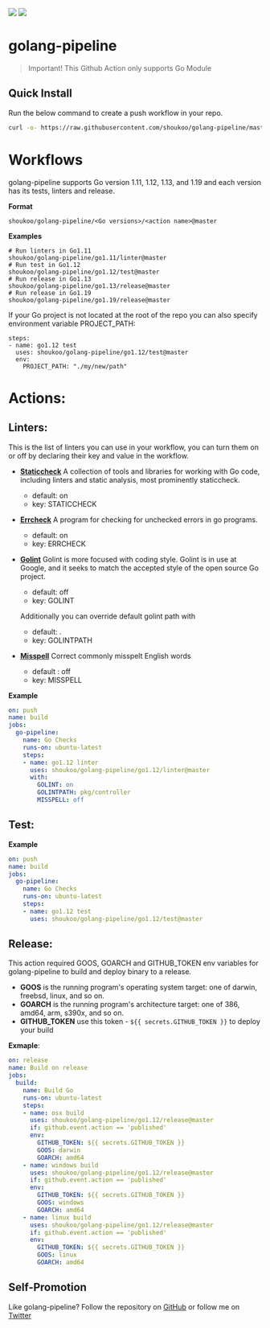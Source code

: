 <img src="https://github.com/shoukoo/golang-pipeline/workflows/build/badge.svg" class="image mod-full-width" /> <img src="https://img.shields.io/github/v/release/shoukoo/golang-pipeline?sort=semver" class="image mod-full-width" />

# golang-pipeline
> Important! This Github Action only supports Go Module

## Quick Install
Run the below command to create a push workflow in your repo.
```bash
curl -o- https://raw.githubusercontent.com/shoukoo/golang-pipeline/master/install.sh | bash
```

# Workflows
golang-pipeline supports Go version 1.11, 1.12, 1.13, and 1.19 and each version has its tests, linters and release. 

**Format**
```
shoukoo/golang-pipeline/<Go versions>/<action name>@master
```

**Examples**
```
# Run linters in Go1.11
shoukoo/golang-pipeline/go1.11/linter@master
# Run test in Go1.12
shoukoo/golang-pipeline/go1.12/test@master
# Run release in Go1.13
shoukoo/golang-pipeline/go1.13/release@master
# Run release in Go1.19
shoukoo/golang-pipeline/go1.19/release@master
```

If your Go project is not located at the root of the repo you can also specify environment variable PROJECT_PATH:
```
steps:
- name: go1.12 test
  uses: shoukoo/golang-pipeline/go1.12/test@master
  env:
    PROJECT_PATH: "./my/new/path"
```

# Actions:
## Linters:
This is the list of linters you can use in your workflow, you can turn them on or off by declaring their key and value in the workflow.
- [**Staticcheck**](https://github.com/dominikh/go-tools#installation)
A collection of tools and libraries for working with Go code, including linters and static analysis, most prominently staticcheck.
  - default: on
  - key: STATICCHECK
- [**Errcheck**](https://github.com/kisielk/errcheck)
A program for checking for unchecked errors in go programs.
  - default: on
  - key: ERRCHECK
- [**Golint**](https://github.com/golang/lint)
Golint is more focused with coding style. Golint is in use at Google, and it seeks to match the accepted style of the open source Go project.
  - default: off
  - key: GOLINT

  Additionally you can override default golint path with
  - default: .
  - key: GOLINTPATH
- [**Misspell**](https://github.com/client9/misspell)
Correct commonly misspelt English words
  - default : off
  - key: MISSPELL

**Example**
```yaml
on: push
name: build
jobs:
  go-pipeline:
    name: Go Checks
    runs-on: ubuntu-latest
    steps:
    - name: go1.12 linter
      uses: shoukoo/golang-pipeline/go1.12/linter@master
      with:
        GOLINT: on
        GOLINTPATH: pkg/controller
        MISSPELL: off
```
## Test:
**Example**
```yaml
on: push
name: build
jobs:
  go-pipeline:
    name: Go Checks
    runs-on: ubuntu-latest
    steps:
    - name: go1.12 test
      uses: shoukoo/golang-pipeline/go1.12/test@master
```

## Release:
This action required GOOS, GOARCH and GITHUB_TOKEN env variables for golang-pipeline to build and deploy binary to a release.
- **GOOS**
is the running program's operating system target: one of darwin, freebsd, linux, and so on.
- **GOARCH**
is the running program's architecture target: one of 386, amd64, arm, s390x, and so on.
- **GITHUB_TOKEN**
use this token -  `${{ secrets.GITHUB_TOKEN }}` to deploy your build

**Exmaple**:
``` yaml
on: release
name: Build on release
jobs:
  build:
    name: Build Go
    runs-on: ubuntu-latest
    steps:
    - name: osx build
      uses: shoukoo/golang-pipeline/go1.12/release@master
      if: github.event.action == 'published'
      env:
        GITHUB_TOKEN: ${{ secrets.GITHUB_TOKEN }}
        GOOS: darwin
        GOARCH: amd64
    - name: windows build
      uses: shoukoo/golang-pipeline/go1.12/release@master
      if: github.event.action == 'published'
      env:
        GITHUB_TOKEN: ${{ secrets.GITHUB_TOKEN }}
        GOOS: windows
        GOARCH: amd64
    - name: linux build
      uses: shoukoo/golang-pipeline/go1.12/release@master
      if: github.event.action == 'published'
      env:
        GITHUB_TOKEN: ${{ secrets.GITHUB_TOKEN }}
        GOOS: linux
        GOARCH: amd64
```

## Self-Promotion
Like golang-pipeline? Follow the repository on [GitHub](https://github.com/shoukoo/golang-pipeline) or follow me on [Twitter](https://twitter.com/shoukoo1)
